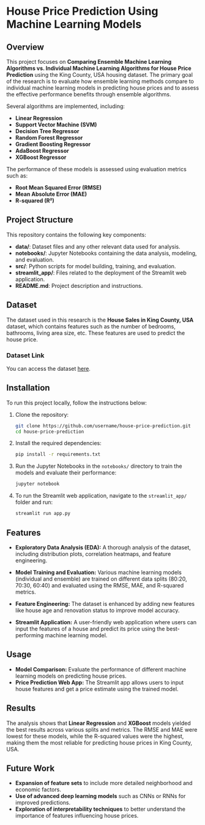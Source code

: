 # House Price Prediction Using Machine Learning Models

## Overview
This project focuses on **Comparing Ensemble Machine Learning Algorithms vs. Individual Machine Learning Algorithms for House Price Prediction** using the King County, USA housing dataset. The primary goal of the research is to evaluate how ensemble learning methods compare to individual machine learning models in predicting house prices and to assess the effective performance benefits through ensemble algorithms.

Several algorithms are implemented, including:
- **Linear Regression**
- **Support Vector Machine (SVM)**
- **Decision Tree Regressor**
- **Random Forest Regressor**
- **Gradient Boosting Regressor**
- **AdaBoost Regressor**
- **XGBoost Regressor**

The performance of these models is assessed using evaluation metrics such as:
- **Root Mean Squared Error (RMSE)**
- **Mean Absolute Error (MAE)**
- **R-squared (R²)**

## Project Structure
This repository contains the following key components:

- **data/**: Dataset files and any other relevant data used for analysis.
- **notebooks/**: Jupyter Notebooks containing the data analysis, modeling, and evaluation.
- **src/**: Python scripts for model building, training, and evaluation.
- **streamlit_app/**: Files related to the deployment of the Streamlit web application.
- **README.md**: Project description and instructions.

## Dataset
The dataset used in this research is the **House Sales in King County, USA** dataset, which contains features such as the number of bedrooms, bathrooms, living area size, etc. These features are used to predict the house price.

### Dataset Link
You can access the dataset [here](https://www.kaggle.com/datasets/harlfoxem/housesalesprediction).

## Installation
To run this project locally, follow the instructions below:

1. Clone the repository:
   ```bash
   git clone https://github.com/username/house-price-prediction.git
   cd house-price-prediction

2. Install the required dependencies:
   
   ```bash
   pip install -r requirements.txt
   
3. Run the Jupyter Notebooks in the `notebooks/` directory to train the models and evaluate their performance:

   ```bash
   jupyter notebook


4. To run the Streamlit web application, navigate to the `streamlit_app/` folder and run:

   ```bash
   streamlit run app.py


## Features
- **Exploratory Data Analysis (EDA):** A thorough analysis of the dataset, including distribution plots, correlation heatmaps, and feature engineering.

- **Model Training and Evaluation:** Various machine learning models (individual and ensemble) are trained on different data splits (80:20, 70:30, 60:40) and evaluated using the RMSE, MAE, and R-squared metrics.

- **Feature Engineering:** The dataset is enhanced by adding new features like house age and renovation status to improve model accuracy.

- **Streamlit Application:** A user-friendly web application where users can input the features of a house and predict its price using the best-performing machine learning model.

## Usage
- **Model Comparison:** Evaluate the performance of different machine learning models on predicting house prices.
- **Price Prediction Web App:** The Streamlit app allows users to input house features and get a price estimate using the trained model.

## Results
The analysis shows that **Linear Regression** and **XGBoost** models yielded the best results across various splits and metrics. The RMSE and MAE were lowest for these models, while the R-squared values were the highest, making them the most reliable for predicting house prices in King County, USA.

## Future Work
- **Expansion of feature sets** to include more detailed neighborhood and economic factors.
- **Use of advanced deep learning models** such as CNNs or RNNs for improved predictions.
- **Exploration of interpretability techniques** to better understand the importance of features influencing house prices.
